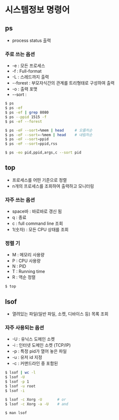 # 시스템정보 명령어

## ps
- process status 출력

### 주로 쓰는 옵션
- -e : 모든 프로세스
- -f : Full-format
- -L : 스레드까지 출력 
- --forest : 부모자식간의 관계를 트리형태로 구성하여 출력
- -o : 출력 포맷
- --sort : 

```bash
$ ps
$ ps -ef
$ ps -ef | grep 8080
$ ps --ppid 1515 -f
$ ps -ef --forest

$ ps -eF --sort=%mem | head     # 오름차순
$ ps -eF --sort=-%mem | head    # 내림차순
$ ps -eF --sort=ppid
$ ps -eF --sort=ppid,rss

$ ps -eo pid,ppid,args,c --sort pid
```

## top
- 프로세스를 어떤 기준으로 정렬
- n개의 프로세스를 조회하여 출력하고 모니터링

### 자주 쓰는 옵션 
- space바 : 바로바로 갱신 됨
- q : 종료
- c : full command line 조회
- 1(숫자) : 모든 CPU 상태를 조회

### 정렬 기
- M : 메모리 사용량
- P : CPU 사용량
- N : PID
- T : Running time
- R : 역순 정렬

```bash
$ top
```

## lsof
- 열려있는 파일(일반 파일, 소켓, 디바이스 등) 목록 조회

### 자주 사용되는 옵션
- -U : 유닉스 도메인 소켓
- -i : 인터넷 도메인 소켓 (TCP/IP)
- -p : 특정 pid가 열어 놓은 파일
- -u : 유저 id 지정
- -c : 커맨드라인 중 포함된 

```bash
$ lsof | wc -l
$ lsof -U 
$ lsof -p 1
$ lsof -u root
$ lsof -i

$ lsof -c Xorg -U       # or
$ lsof -c Xorg -a -U    # and

$ man lsof
```
